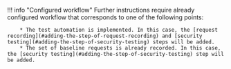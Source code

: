 !!! info "Configured workflow"
    Further instructions require already configured workflow that corresponds to one of the following points:

        * The test automation is implemented. In this case, the [request recording](#adding-the-step-of-request-recording) and [security testing](#adding-the-step-of-security-testing) steps will be added.
        * The set of baseline requests is already recorded. In this case, the [security testing](#adding-the-step-of-security-testing) step will be added.